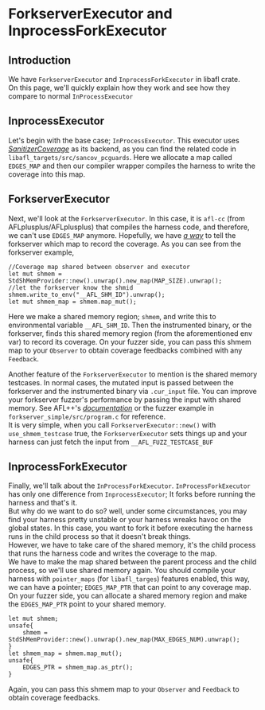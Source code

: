 # ForkserverExecutor and InprocessForkExecutor

## Introduction
We have `ForkserverExecutor` and `InprocessForkExecutor` in libafl crate.  
On this page, we'll quickly explain how they work and see how they compare to normal `InProcessExecutor`

## InprocessExecutor
Let's begin with the base case; `InProcessExecutor`.
This executor uses [_SanitizerCoverage_](https://clang.llvm.org/docs/SanitizerCoverage.html) as its backend, as you can find the related code in `libafl_targets/src/sancov_pcguards`. Here we allocate a map called `EDGES_MAP` and then our compiler wrapper compiles the harness to write the coverage into this map.  

## ForkserverExecutor
Next, we'll look at the `ForkserverExecutor`. In this case, it is `afl-cc` (from AFLplusplus/AFLplusplus) that compiles the harness code, and therefore, we can't use `EDGES_MAP` anymore. Hopefully, we have [_a way_](https://github.com/AFLplusplus/AFLplusplus/blob/2e15661f184c77ac1fbb6f868c894e946cbb7f17/instrumentation/afl-compiler-rt.o.c#L270) to tell the forkserver which map to record the coverage.
As you can see from the forkserver example,
```rust,ignore
//Coverage map shared between observer and executor
let mut shmem = StdShMemProvider::new().unwrap().new_map(MAP_SIZE).unwrap();
//let the forkserver know the shmid
shmem.write_to_env("__AFL_SHM_ID").unwrap();
let mut shmem_map = shmem.map_mut();
```
Here we make a shared memory region; `shmem`, and write this to environmental variable `__AFL_SHM_ID`. Then the instrumented binary, or the forkserver, finds this shared memory region (from the aforementioned env var) to record its coverage. On your fuzzer side, you can pass this shmem map to your `Observer` to obtain coverage feedbacks combined with any `Feedback`.

Another feature of the `ForkserverExecutor` to mention is the shared memory testcases. In normal cases, the mutated input is passed between the forkserver and the instrumented binary via `.cur_input` file. You can improve your forkserver fuzzer's performance by passing the input with shared memory.
See AFL++'s [_documentation_](https://github.com/AFLplusplus/AFLplusplus/blob/stable/instrumentation/README.persistent_mode.md#5-shared-memory-fuzzing) or the fuzzer example in `forkserver_simple/src/program.c` for reference.  
It is very simple, when you call `ForkserverExecutor::new()` with `use_shmem_testcase` true, the `ForkserverExecutor` sets things up and your harness can just fetch the input from `__AFL_FUZZ_TESTCASE_BUF`

## InprocessForkExecutor
Finally, we'll talk about the `InProcessForkExecutor`.
`InProcessForkExecutor` has only one difference from `InprocessExecutor`; It forks before running the harness and that's it.  
But why do we want to do so? well, under some circumstances, you may find your harness pretty unstable or your harness wreaks havoc on the global states. In this case, you want to fork it before executing the harness runs in the child process so that it doesn't break things.  
However, we have to take care of the shared memory, it's the child process that runs the harness code and writes the coverage to the map.  
We have to make the map shared between the parent process and the child process, so we'll use shared memory again. You should compile your harness with `pointer_maps` (for `libafl_targes`) features enabled, this way, we can have a pointer; `EDGES_MAP_PTR` that can point to any coverage map.
On your fuzzer side, you can allocate a shared memory region and make the `EDGES_MAP_PTR` point to your shared memory.
```rust,ignore
let mut shmem;
unsafe{
    shmem = StdShMemProvider::new().unwrap().new_map(MAX_EDGES_NUM).unwrap();
}
let shmem_map = shmem.map_mut();
unsafe{
    EDGES_PTR = shmem_map.as_ptr();
}
```
Again, you can pass this shmem map to your `Observer` and `Feedback` to obtain coverage feedbacks.
